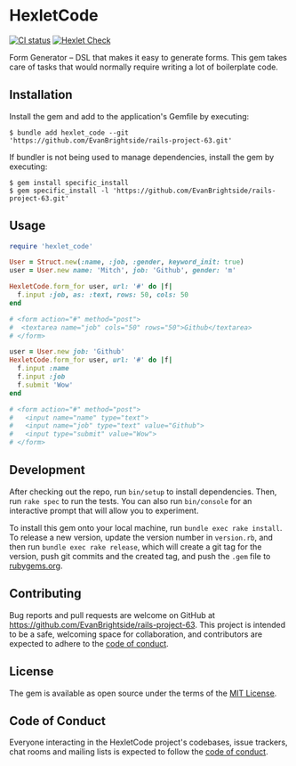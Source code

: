 # HexletCode

[![CI status](https://github.com/EvanBrightside/rails-project-63/actions/workflows/main.yml/badge.svg)](https://github.com/EvanBrightside/rails-project-63/actions/workflows/main.yml)
[![Hexlet Check](https://github.com/EvanBrightside/rails-project-63/actions/workflows/hexlet-check.yml/badge.svg)](https://github.com/EvanBrightside/rails-project-63/actions/workflows/hexlet-check.yml)

Form Generator – DSL that makes it easy to generate forms.
This gem takes care of tasks that would normally require writing a lot of boilerplate code.

## Installation

Install the gem and add to the application's Gemfile by executing:

    $ bundle add hexlet_code --git 'https://github.com/EvanBrightside/rails-project-63.git'

If bundler is not being used to manage dependencies, install the gem by executing:

    $ gem install specific_install
    $ gem specific_install -l 'https://github.com/EvanBrightside/rails-project-63.git'

## Usage

```ruby
require 'hexlet_code'

User = Struct.new(:name, :job, :gender, keyword_init: true)
user = User.new name: 'Mitch', job: 'Github', gender: 'm'

HexletCode.form_for user, url: '#' do |f|
  f.input :job, as: :text, rows: 50, cols: 50
end

# <form action="#" method="post">
#  <textarea name="job" cols="50" rows="50">Github</textarea>
# </form>

user = User.new job: 'Github'
HexletCode.form_for user, url: '#' do |f|
  f.input :name
  f.input :job
  f.submit 'Wow'
end

# <form action="#" method="post">
#   <input name="name" type="text">
#   <input name="job" type="text" value="Github">
#   <input type="submit" value="Wow">
# </form>
```

## Development

After checking out the repo, run `bin/setup` to install dependencies. Then, run `rake spec` to run the tests. You can also run `bin/console` for an interactive prompt that will allow you to experiment.

To install this gem onto your local machine, run `bundle exec rake install`. To release a new version, update the version number in `version.rb`, and then run `bundle exec rake release`, which will create a git tag for the version, push git commits and the created tag, and push the `.gem` file to [rubygems.org](https://rubygems.org).

## Contributing

Bug reports and pull requests are welcome on GitHub at https://github.com/EvanBrightside/rails-project-63. This project is intended to be a safe, welcoming space for collaboration, and contributors are expected to adhere to the [code of conduct](https://github.com/EvanBrightside/rails-project-63/blob/main/CODE_OF_CONDUCT.md).

## License

The gem is available as open source under the terms of the [MIT License](https://opensource.org/licenses/MIT).

## Code of Conduct

Everyone interacting in the HexletCode project's codebases, issue trackers, chat rooms and mailing lists is expected to follow the [code of conduct](https://github.com/EvanBrightside/rails-project-63/blob/main/CODE_OF_CONDUCT.md).
